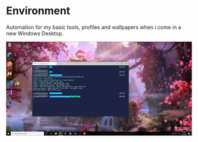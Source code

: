 # Environment

Automation for my basic tools, profiles and wallpapers when i come in a new Windows Desktop.

![alt text](https://github.com/Alexandre-Delaunay/Environment/blob/Master/DesktopScreenshoot.PNG?raw=true)
